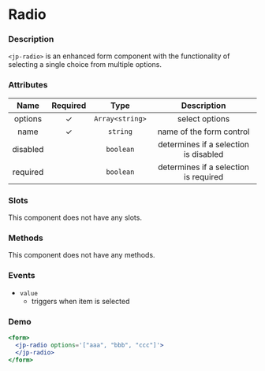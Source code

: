# Radio

### Description

`<jp-radio>` is an enhanced form component with the functionality of selecting a single choice from multiple options.

### Attributes
| **Name** | **Required** | **Type** | **Description** |
| :----: | :----: | :----: | :---: |
| options | ✓ |`Array<string>` | select options |
| name | ✓ | `string` |  name of the form control |
| disabled | | `boolean` | determines if a selection is disabled |
| required | | `boolean` | determines if a selection is required |
  
### Slots

This component does not have any slots.

### Methods

This component does not have any methods.

### Events

- `value` 
  - triggers when item is selected

### Demo

```jsx live
<form>
  <jp-radio options='["aaa", "bbb", "ccc"]'>
  </jp-radio>
</form>
```

